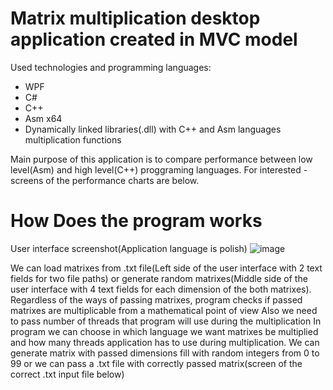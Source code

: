 # Matrix multiplication desktop application created in MVC model 
Used technologies and programming languages:
- WPF
- C#
- C++
- Asm x64
- Dynamically linked libraries(.dll) with C++ and Asm languages multiplication functions

Main purpose of this application is to compare performance between low level(Asm) and high level(C++) proggraming languages.
For interested - screens of the performance charts are below.

# How Does the program works
User interface screenshot(Application language is polish)
![image](https://user-images.githubusercontent.com/93645494/157262685-9eca8f06-9b8d-4025-b99b-5f0eaea93402.png)

We can load matrixes from .txt file(Left side of the user interface with 2 text fields for two file paths)
or generate random matrixes(Middle side of the user interface with 4 text fields for each dimension of the both matrixes).
Regardless of the ways of passing matrixes, program checks if passed matrixes are multiplicable from a mathematical point of view
Also we need to pass number of threads that program will use during the multiplication 
In program we can choose in which language we want matrixes be multiplied and how many threads application has to use during multiplication. 
We can generate matrix with passed dimensions fill with random integers from 0 to 99 or we can pass a .txt file with correctly passed matrix(screen of the correct .txt input file below)
